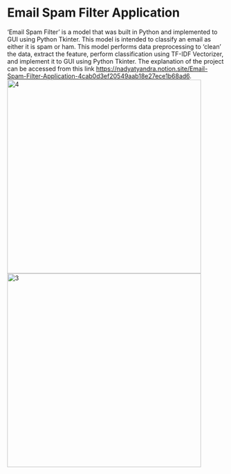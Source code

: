 # Email Spam Filter Application
‘Email Spam Filter’ is a model that was built in Python and implemented to GUI using Python Tkinter. This model is intended to classify an email as either it is spam or ham. This model performs data preprocessing to ‘clean’ the data, extract the feature, perform classification using TF-IDF Vectorizer, and implement it to GUI using Python Tkinter. The explanation of the project can be accessed from this link https://nadyatyandra.notion.site/Email-Spam-Filter-Application-4cab0d3ef20549aab18e27ece1b68ad6.
<img width="448" alt="4" src="https://user-images.githubusercontent.com/84224607/193229019-2118bbe0-e40d-43dc-8644-618a39e9a928.png">
<img width="448" alt="3" src="https://user-images.githubusercontent.com/84224607/193229055-b337b8fb-9e24-4c8b-a4ba-e652daefbecb.png">
